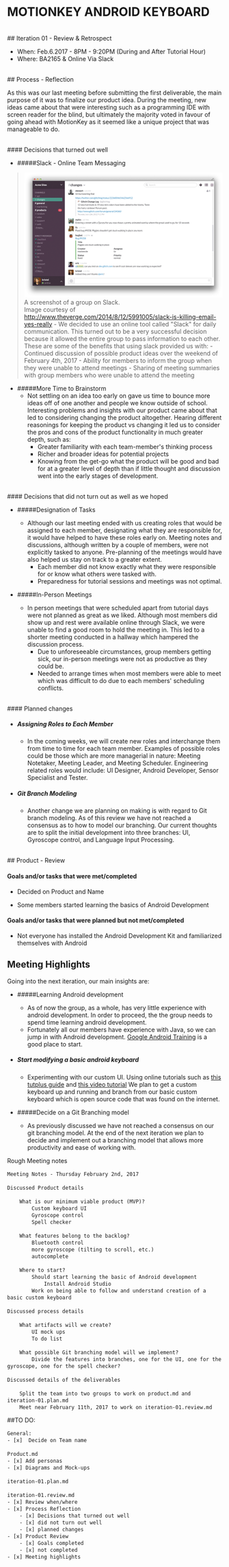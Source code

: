 # MOTIONKEY ANDROID KEYBOARD
<br />
## Iteration 01 - Review & Retrospect

 * When: Feb.6.2017 - 8PM - 9:20PM (During and After Tutorial Hour)
 * Where: BA2165 & Online Via Slack

<br />
## Process - Reflection

As this was our last meeting before submitting the first deliverable, the main purpose of it was to finalize our product idea. During the meeting, new ideas came about that were interesting such as a programming IDE with screen reader for the blind, but ultimately the majority voted in favour of going ahead with MotionKey as it seemed like a unique project that was manageable to do.

<br />
#### Decisions that turned out well
 
- #####Slack - Online Team Messaging
>![Slack](./artifacts/deliverable_1/images/slack-desktop.png  "Slack")<br />
>A screenshot of a group on Slack.<br />
>Image courtesy of http://www.theverge.com/2014/8/12/5991005/slack-is-killing-email-yes-really
	- We decided to use an online tool called "Slack" for daily communication. This turned out to be a very successful decision because it allowed the entire group to pass information to each other. These are some of the benefits that using slack provided us with:
		- Continued discussion of possible product ideas over the weekend of February 4th, 2017
		- Ability for members to inform the group when they were unable to attend meetings
		- Sharing of meeting summaries with group members who were unable to attend the meeting

- #####More Time to Brainstorm
	- Not settling on an idea too early on gave us time to bounce more ideas off of one another and people we know outside of school. Interesting problems and insights with our product came about that led to considering changing the product altogether. Hearing different reasonings for keeping the product vs changing it led us to consider the pros and cons of the product functionality in much greater depth, such as:
		- Greater familiarity with each team-member's thinking process
		- Richer and broader ideas for potential projects
		- Knowing from the get-go what the product will be good and bad for at a greater level of depth than if little thought and discussion went into the early stages of development.

<br />
#### Decisions that did not turn out as well as we hoped
   
- #####Designation of Tasks
	- Although our last meeting ended with us creating roles that would be assigned to each member, designating what they are responsible for, it would have helped to have these roles early on. Meeting notes and discussions, although written by a couple of members, were not explicitly tasked to anyone. Pre-planning of the meetings would have also helped us stay on track to a greater extent.
		- Each member did not know exactly what they were responsible for or know what others were tasked with.
		- Preparedness for tutorial sessions and meetings was not optimal.
   
- #####In-Person Meetings
	- In person meetings that were scheduled apart from tutorial days were not planned as great as we liked. Although most members did show up and rest were available online through Slack, we were unable to find a good room to hold the meeting in. This led to a shorter meeting conducted in a hallway which hampered the discussion process.
		- Due to unforeseeable circumstances, group members getting sick, our in-person meetings were not as productive as they could be.
		- Needed to arrange times when most members were able to meet which was difficult to do due to each members' scheduling conflicts.

<br />
#### Planned changes
 
- ##### Assigning Roles to Each Member
	- In the coming weeks, we will create new roles and interchange them from time to time for each team member. Examples of possible roles could be those which are more managerial in nature: Meeting Notetaker, Meeting Leader, and Meeting Scheduler. Engineering related roles would include: UI Designer, Android Developer, Sensor Specialist and Tester.

- ##### Git Branch Modeling
	- Another change we are planning on making is with regard to Git branch modeling. As of this review we have not reached a consensus as to how to model our branching. Our current thoughts are to split the initial development into three branches: UI, Gyroscope control, and Language Input Processing.

<br />
## Product - Review

#### Goals and/or tasks that were met/completed

- Decided on Product and Name

- Some members started learning the basics of Android Development

#### Goals and/or tasks that were planned but not met/completed

- Not everyone has installed the Android Development Kit and familiarized themselves with Android

## Meeting Highlights

Going into the next iteration, our main insights are:

- #####Learning Android development
	- As of now the group, as a whole, has very little experience with android development. In order to proceed, the the group needs to spend time learning android development.
	- Fortunately all our members have experience with Java, so we can jump in with Android development. [Google Android Training](https://developer.android.com/training/index.html "Google Android Training") is a good place to start.

- ##### Start modifying a basic android keyboard
	- Experimenting with our custom UI. Using online tutorials such as [this tutplus guide](https://code.tutsplus.com/tutorials/create-a-custom-keyboard-on-android--cms-22615 "this tutplus guide") and [this video tutorial](https://www.youtube.com/watch?v=7nsa7BuoWhU "this video tutorial")
 	We plan to get a custom keyboard up and running and branch from our basic custom keyboard which is open source code that was found on the internet.

- #####Decide on a Git Branching model
	- As previously discussed we have not reached a consensus on our git branching model. At the end of the next iteration we plan to decide and implement out a branching model that allows more productivity and ease of working with.


Rough Meeting notes

	Meeting Notes - Thursday February 2nd, 2017

	Discussed Product details

		What is our minimum viable product (MVP)?
			Custom keyboard UI
			Gyroscope control
			Spell checker

		What features belong to the backlog?
			Bluetooth control
			more gyroscope (tilting to scroll, etc.)
			autocomplete

		Where to start?
			Should start learning the basic of Android development
				Install Android Studio
			Work on being able to follow and understand creation of a basic custom keyboard

	Discussed process details

		What artifacts will we create?
			UI mock ups
			To do list

		What possible Git branching model will we implement?
			Divide the features into branches, one for the UI, one for the gyroscope, one for the spell checker?

	Discussed details of the deliverables

		Split the team into two groups to work on product.md and iteration-01.plan.md
		Meet near February 11th, 2017 to work on iteration-01.review.md


##TO DO:

	General:
	- [x]  Decide on Team name

	Product.md
	- [x] Add personas
	- [x] Diagrams and Mock-ups

	iteration-01.plan.md

	iteration-01.review.md
	- [x] Review when/where
	- [x] Process Reflection
		- [x] Decisions that turned out well
		- [x] did not turn out well
		- [x] planned changes
	- [x] Product Review
		- [x] Goals completed
		- [x] not completed
	- [x] Meeting highlights
